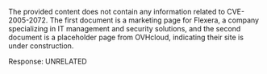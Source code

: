 The provided content does not contain any information related to CVE-2005-2072. The first document is a marketing page for Flexera, a company specializing in IT management and security solutions, and the second document is a placeholder page from OVHcloud, indicating their site is under construction.

Response: UNRELATED